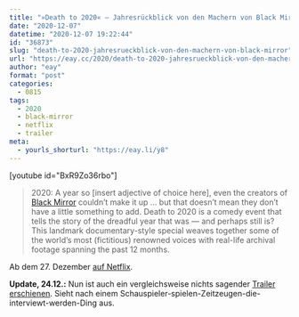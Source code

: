```yaml
---
title: "»Death to 2020« – Jahresrückblick von den Machern von Black Mirror"
date: "2020-12-07"
datetime: "2020-12-07 19:22:44"
id: "36873"
slug: "death-to-2020-jahresrueckblick-von-den-machern-von-black-mirror"
url: "https://eay.cc/2020/death-to-2020-jahresrueckblick-von-den-machern-von-black-mirror/"
author: "eay"
format: "post"
categories:
  - 0815
tags:
  - 2020
  - black-mirror
  - netflix
  - trailer
meta:
  - yourls_shorturl: "https://eay.li/y8"
---
```


\[youtube id="BxR9Zo36rbo"\]

> 2020: A year so \[insert adjective of choice here\], even the creators of [Black Mirror](https://eay.cc/tag/black-mirror/) couldn’t make it up … but that doesn’t mean they don’t have a little something to add. Death to 2020 is a comedy event that tells the story of the dreadful year that was — and perhaps still is? This landmark documentary-style special weaves together some of the world’s most (fictitious) renowned voices with real-life archival footage spanning the past 12 months.

Ab dem 27. Dezember [auf Netflix](https://www.netflix.com/title/81332175).

**Update, 24.12.:** Nun ist auch ein vergleichsweise nichts sagender [Trailer erschienen](https://youtu.be/veUqfcyZ_Bo). Sieht nach einem Schauspieler-spielen-Zeitzeugen-die-interviewt-werden-Ding aus.
